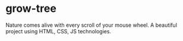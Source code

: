 # grow-tree
Nature comes alive with every scroll of your mouse wheel. A beautiful project using HTML, CSS, JS technologies.
